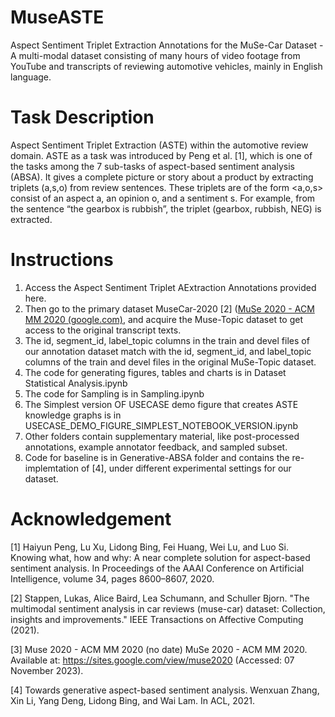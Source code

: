 # MuseASTE
Aspect Sentiment Triplet Extraction Annotations for the MuSe-Car Dataset - A multi-modal dataset consisting of many hours of video footage from YouTube and transcripts of reviewing automotive vehicles, mainly in English language. 
# Task Description
Aspect Sentiment Triplet Extraction (ASTE) within the automotive review domain. ASTE as a task was introduced by Peng et al. [1], which is one of the tasks among the 7 sub-tasks of aspect-based sentiment analysis (ABSA). It gives a complete picture or story about a product by extracting triplets (a,s,o) from review sentences. These triplets are of the form <a,o,s> consist of an aspect a, an opinion o, and a sentiment s.   For example, from the sentence “the gearbox is rubbish”, the triplet (gearbox, rubbish, NEG) is extracted. 
# Instructions
1.	Access the Aspect Sentiment Triplet AExtraction Annotations provided here.
2.	Then go to the primary dataset MuseCar-2020 [2] ([MuSe 2020 - ACM MM 2020 (google.com)](https://sites.google.com/view/muse2020), and acquire the Muse-Topic dataset to get access to the original transcript texts.
3.	The id, segment_id, label_topic columns in the train and devel files of our annotation dataset match with the id, segment_id, and label_topic columns of  the train and devel files in the original MuSe-Topic dataset.
4.	The code for generating figures, tables and charts is in Dataset Statistical Analysis.ipynb
5.	The code for Sampling is in Sampling.ipynb
6.	The Simplest version OF USECASE demo figure that creates ASTE knowledge graphs is in USECASE_DEMO_FIGURE_SIMPLEST_NOTEBOOK_VERSION.ipynb
7.	Other folders contain supplementary material, like post-processed annotations, example annotator feedback, and sampled subset.
8.	Code for baseline is in Generative-ABSA folder and contains the re-implemtation of [4], under different experimental settings for our dataset.

#  Acknowledgement
[1] Haiyun Peng, Lu Xu, Lidong Bing, Fei Huang, Wei Lu, and Luo Si. Knowing what, how and why: A near complete solution for aspect-based sentiment analysis. In Proceedings of the AAAI Conference on Artificial Intelligence, volume 34, pages 8600–8607, 2020.

[2] Stappen, Lukas, Alice Baird, Lea Schumann, and Schuller Bjorn. "The multimodal sentiment analysis in car reviews (muse-car) dataset: Collection, insights and improvements." IEEE Transactions on Affective Computing (2021).

[3] Muse 2020 - ACM MM 2020 (no date) MuSe 2020 - ACM MM 2020. Available at: https://sites.google.com/view/muse2020 (Accessed: 07 November 2023).

[4] Towards generative aspect-based sentiment analysis. Wenxuan Zhang, Xin Li, Yang Deng, Lidong Bing, and Wai Lam. In ACL, 2021.
